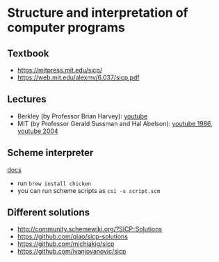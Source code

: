 # Structure and interpretation of computer programs

## Textbook

- <https://mitpress.mit.edu/sicp/>
- <https://web.mit.edu/alexmv/6.037/sicp.pdf>

## Lectures

- Berkley (by Professor Brian Harvey): [youtube](https://www.youtube.com/playlist?list=PLhMnuBfGeCDNgVzLPxF9o5UNKG1b-LFY9)
- MIT (by Professor Gerald Sussman and Hal Abelson): [youtube 1986](https://www.youtube.com/playlist?list=PLE18841CABEA24090), [youtube 2004](https://www.youtube.com/playlist?list=PL7BcsI5ueSNFPCEisbaoQ0kXIDX9rR5FF)

## Scheme interpreter

[docs](https://wiki.call-cc.org/man/5/Using%20the%20interpreter)

- run `brew install chicken`
- you can run scheme scripts as `csi -s script.scm`

## Different solutions

- <http://community.schemewiki.org/?SICP-Solutions>
- <https://github.com/qiao/sicp-solutions>
- <https://github.com/michiakig/sicp>
- <https://github.com/ivanjovanovic/sicp>
